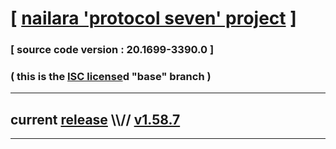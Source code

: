 
# [ [nailara 'protocol seven' project](http://src.nailara.net/) ]

### [ source code version : 20.1699-3390.0 ]

### ( this is the [ISC license](license)d "base" branch )
---
## current [release](https://github.com/anotherlink/nailara/releases) \\\\// [v1.58.7](https://github.com/anotherlink/nailara/releases/tag/v1.58.7)
---
